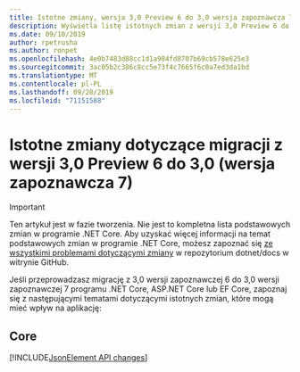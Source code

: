 ```yaml
---
title: Istotne zmiany, wersja 3,0 Preview 6 do 3,0 wersja zapoznawcza 7 — .NET Core
description: Wyświetla listę istotnych zmian z wersji 3,0 Preview 6 do wersji 3,0 wersja zapoznawcza 7 programu .NET Core, ASP.NET Core i EF Core.
ms.date: 09/10/2019
author: rpetrusha
ms.author: ronpet
ms.openlocfilehash: 4e0b7483d88cc1d1a984fd8707b69cb578e625e3
ms.sourcegitcommit: 3ac05b2c386c8cc5e73f4c7665f6c0a7ed3da1bd
ms.translationtype: MT
ms.contentlocale: pl-PL
ms.lasthandoff: 09/20/2019
ms.locfileid: "71151588"
---
```

# <a name="breaking-changes-for-migration-from-version-30-preview-6-to-30-preview-7"></a>Istotne zmiany dotyczące migracji z wersji 3,0 Preview 6 do 3,0 (wersja zapoznawcza 7)

> [!IMPORTANT]
> Ten artykuł jest w fazie tworzenia. Nie jest to kompletna lista podstawowych zmian w programie .NET Core. Aby uzyskać więcej informacji na temat podstawowych zmian w programie .NET Core, możesz zapoznać się [ze wszystkimi problemami dotyczącymi zmiany](https://github.com/dotnet/docs/issues?q=is%3Aissue+is%3Aopen+label%3Abreaking-change) w repozytorium dotnet/docs w witrynie GitHub. 

Jeśli przeprowadzasz migrację z 3,0 wersji zapoznawczej 6 do 3,0 wersji zapoznawczej 7 programu .NET Core, ASP.NET Core lub EF Core, zapoznaj się z następującymi tematami dotyczącymi istotnych zmian, które mogą mieć wpływ na aplikację:

## <a name="core"></a>Core

[!INCLUDE[JsonElement API changes](~/includes/core-changes/corefx/jsonelement-api-changes.md)]

